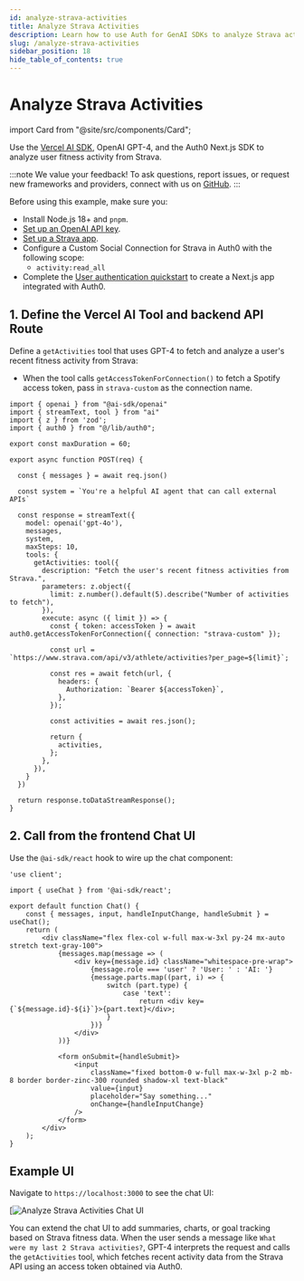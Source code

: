 ```yaml
---
id: analyze-strava-activities
title: Analyze Strava Activities
description: Learn how to use Auth for GenAI SDKs to analyze Strava activities.
slug: /analyze-strava-activities
sidebar_position: 18
hide_table_of_contents: true
---
```


# Analyze Strava Activities

import Card from "@site/src/components/Card";

Use the [Vercel AI SDK](https://sdk.vercel.ai/docs/introduction), OpenAI GPT-4, and the Auth0 Next.js SDK to analyze user fitness activity from Strava.

:::note
We value your feedback! To ask questions, report issues, or request new frameworks and providers, connect with us on [GitHub](https://github.com/auth0/auth-for-genai).
:::

<Card headerText="Prerequisites">

Before using this example, make sure you:

- Install Node.js 18+ and `pnpm`.
- [Set up an OpenAI API key](https://platform.openai.com/docs/quickstart?api-mode=chat).
- [Set up a Strava app](https://developers.strava.com/).
- Configure a Custom Social Connection for Strava in Auth0 with the following scope:
	- `activity:read_all`
- Complete the [User authentication quickstart](user-authentication) to create a Next.js app integrated with Auth0.

</Card>

## 1. Define the Vercel AI Tool and backend API Route

Define a `getActivities` tool that uses GPT-4 to fetch and analyze a user's recent fitness activity from Strava:
- When the tool calls `getAccessTokenForConnection()` to fetch a Spotify access token, pass in `strava-custom` as the connection name.

```tsx
import { openai } from "@ai-sdk/openai"
import { streamText, tool } from "ai"
import { z } from 'zod';
import { auth0 } from "@/lib/auth0";

export const maxDuration = 60;

export async function POST(req) {

  const { messages } = await req.json()

  const system = `You're a helpful AI agent that can call external APIs`

  const response = streamText({
    model: openai('gpt-4o'),
    messages,
    system,
    maxSteps: 10,
    tools: {
      getActivities: tool({
        description: "Fetch the user's recent fitness activities from Strava.",
        parameters: z.object({
          limit: z.number().default(5).describe("Number of activities to fetch"),
        }),
        execute: async ({ limit }) => {
          const { token: accessToken } = await auth0.getAccessTokenForConnection({ connection: "strava-custom" });

          const url = `https://www.strava.com/api/v3/athlete/activities?per_page=${limit}`;

          const res = await fetch(url, {
            headers: {
              Authorization: `Bearer ${accessToken}`,
            },
          });

          const activities = await res.json();

          return {
            activities,
          };
        },
      }),
    }
  })

  return response.toDataStreamResponse();
}
```

## 2. Call from the frontend Chat UI

Use the `@ai-sdk/react` hook to wire up the chat component:

```tsx
'use client';

import { useChat } from '@ai-sdk/react';

export default function Chat() {
    const { messages, input, handleInputChange, handleSubmit } = useChat();
    return (
        <div className="flex flex-col w-full max-w-3xl py-24 mx-auto stretch text-gray-100">
            {messages.map(message => (
                <div key={message.id} className="whitespace-pre-wrap">
                    {message.role === 'user' ? 'User: ' : 'AI: '}
                    {message.parts.map((part, i) => {
                        switch (part.type) {
                            case 'text':
                                return <div key={`${message.id}-${i}`}>{part.text}</div>;
                        }
                    })}
                </div>
            ))}

            <form onSubmit={handleSubmit}>
                <input
                    className="fixed bottom-0 w-full max-w-3xl p-2 mb-8 border border-zinc-300 rounded shadow-xl text-black"
                    value={input}
                    placeholder="Say something..."
                    onChange={handleInputChange}
                />
            </form>
        </div>
    );
}
```

## Example UI

Navigate to `https://localhost:3000` to see the chat UI:

[![Analyze Strava Activities Chat UI](/img/analyze_strava_activities_chat_ui.png)

You can extend the chat UI to add summaries, charts, or goal tracking based on Strava fitness data. When the user sends a message like `What were my last 2 Strava activities?`, GPT-4 interprets the request and calls the `getActivities` tool, which fetches recent activity data from the Strava API using an access token obtained via Auth0.
